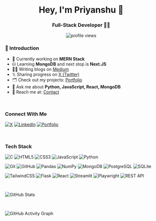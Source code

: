 <h1 align="center">Hey, I'm Priyanshu 👋</h1>
<h3 align="center"> Full-Stack Developer 👨‍💻</h3>

<p align="center">
  <img src="https://komarev.com/ghpvc/?username=yourusername&label=Profile+Views&color=blueviolet&style=flat-square" alt="profile views" />
</p>


### 👋 Introduction

- 🌱 Currently working on **MERN Stack**  
- ⛁ Learning **MongoDB** and next stop is **Next.JS**  
- ✍🏻 Writing blogs on [Medium](https://yansh08.medium.com/)  
- 𝕏 Sharing progress on [X (Twitter)](https://twitter.com/yourhandle)  
- 🗂️ Check out my projects: [Portfolio](https://priyanshu8.vercel.app/)  
- 💬 Ask me about **Python, JavaScript, React, MongoDB**  
- 📩 Reach me at: [Contact](https://priyanshu8.vercel.app/)  

<br>  

### Connect With Me  
 [![X](https://img.shields.io/badge/X-black.svg?logo=x&logoColor=white)](https://x.com/yansh_08)
 [![LinkedIn](https://img.shields.io/badge/LinkedIn-%230077B5.svg?logo=linkedin&logoColor=white)](https://www.linkedin.com/in/yansh08/)
 [![Portfolio](https://img.shields.io/badge/Portfolio-%2312100E.svg?logo=vercel&logoColor=white)](https://priyanshu8.vercel.app/)
  
<br>

### Tech Stack
![C](https://img.shields.io/badge/C-00599C?style=for-the-badge&logo=c&logoColor=white)
![HTML5](https://img.shields.io/badge/HTML5-E34F26?style=for-the-badge&logo=html5&logoColor=white)
![CSS3](https://img.shields.io/badge/CSS3-1572B6?style=for-the-badge&logo=css3&logoColor=white)
![JavaScript](https://img.shields.io/badge/JavaScript-F7DF1E?style=for-the-badge&logo=javascript&logoColor=black)
![Python](https://img.shields.io/badge/Python-3776AB?style=for-the-badge&logo=python&logoColor=white)

![Git](https://img.shields.io/badge/Git-F05032?style=for-the-badge&logo=git&logoColor=white)
![GitHub](https://img.shields.io/badge/GitHub-181717?style=for-the-badge&logo=github&logoColor=white)
![Pandas](https://img.shields.io/badge/Pandas-150458?style=for-the-badge&logo=pandas&logoColor=white)
![NumPy](https://img.shields.io/badge/NumPy-013243?style=for-the-badge&logo=numpy&logoColor=white)
![MongoDB](https://img.shields.io/badge/MongoDB-47A248?style=for-the-badge&logo=mongodb&logoColor=white)
![PostgreSQL](https://img.shields.io/badge/PostgreSQL-336791?style=for-the-badge&logo=postgresql&logoColor=white)
![SQLite](https://img.shields.io/badge/SQLite-003B57?style=for-the-badge&logo=sqlite&logoColor=white)

![TailwindCSS](https://img.shields.io/badge/Tailwind_CSS-38B2AC?style=for-the-badge&logo=tailwind-css&logoColor=white)
![Flask](https://img.shields.io/badge/Flask-000000?style=for-the-badge&logo=flask&logoColor=white)
![React](https://img.shields.io/badge/React-20232A?style=for-the-badge&logo=react&logoColor=61DAFB)
![Streamlit](https://img.shields.io/badge/Streamlit-FF4B4B?style=for-the-badge&logo=streamlit&logoColor=white)
![Playwright](https://img.shields.io/badge/Playwright-2EAD33?style=for-the-badge&logo=playwright&logoColor=white)
![REST API](https://img.shields.io/badge/REST-02569B?style=for-the-badge&logo=rest&logoColor=white)

<br>

![GitHub Stats](https://github-readme-stats.vercel.app/api?username=yansh07&show_icons=true&theme=tokyonight&hide_border=true)

<br>

![GitHub Activity Graph](https://github-readme-activity-graph.vercel.app/graph?username=yansh07&theme=github-dark)
